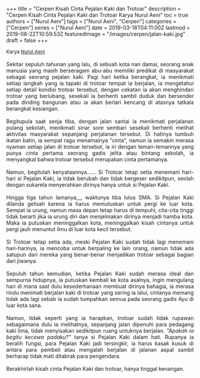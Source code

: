 +++
title = "Cerpen Kisah Cinta Pejalan Kaki dan Trotoar"
description = "Cerpen Kisah Cinta Pejalan Kaki dan Trotoar Karya Nurul Aeni"
toc = true
authors = ["Nurul Aeni"]
tags = ["Nurul Aeni", "Cerpen"]
categories = ["Cerpen"]
series = ["Nurul Aeni"]
date = 2019-03-18T04:11:00Z
lastmod = 2019-08-22T10:59:53Z
featuredImage = "/images/cerpen/jalan-kaki.jpg"
draft = false
+++

<div style="text-align: justify;">
<div style="font-size: small;">Karya <a href="/authors/nurul-aeni/" target="_blank">Nurul Aeni</a></div><br />
Sekitar sepuluh tahunan yang lalu, di sebuah kota nan damai, seorang anak manusia yang masih berseragam abu-abu memiliki predikat di masyarakat sebagai seorang pejalan kaki. Pagi hari ketika berangkat, ia menikmati setiap langkah yang ia tapaki di trotoar tempat ia berjalan, ia mengetahui setiap detail kondisi trotoar tersebut, dengan cekatan ia akan menghindari trotoar yang berlubang, sesekali ia berhenti sambil duduk dan bersender pada dinding bangunan atau ia akan berlari kencang di atasnya tatkala berangkat kesiangan.<br /><br />
Begitupula saat senja tiba, dengan jalan santai ia menikmati perjalanan pulang sekolah, menikmati sinar sore sembari sesekali berhenti melihat aktivitas masyarakat sepanjang perjalanan tersebut. Di hatinya tumbuh ikatan batin, ia sempat ragu menamainya "cinta", namun ia semakin merasa nyaman setiap jalan di trotoar tersebut, ia iri dengan teman-temannya yang punya cinta pertama seorang gadis jelita atau bintang sekolah, ia menyangkal bahwa trotoar tersebut merupakan cinta pertamanya.<br /><br />
Namun, begitulah kenyataannya...... Si Trotoar tetap setia menemani hari-hari si Pejalan Kaki, ia tidak berubah dan tidak bergeser sedikitpun, seolah dengan sukarela menyerahkan dirinya hanya untuk si Pejalan Kaki.<br /><br />
Hingga tiga tahun lamanya,,,, waktunya tiba lulus SMA. Si Pejalan Kaki dilanda gelisah karena ia harus memutuskan untuk pergi ke luar kota. Sempat ia urung, namun masa depan tetap harus di tempuhi, cita-cita tinggi tidak berarti jika ia urung diri dan menjelmakan dirinya menjadi hamba kota. Maka ia putuskan meninggalkan kota, meninggalkan kisah cintanya untuk pergi jauh menuntut ilmu di luar kota kecil tersebut.<br /><br />
Si Trotoar tetap setia ada, meski Pejalan Kaki sudah tidak lagi menemani hari-harinya, ia mencoba untuk berpaling ke lain orang, namun tidak ada satupun dari mereka yang benar-benar menjadikan trotoar sebagai bagian dari jiwanya.<br /><br />
Sepuluh tahun kemudian, ketika Pejalan Kaki sudah merasa ideal dan sempurna hidupnya, ia putuskan kembali ke kota asalnya, ingin mengulang hari di mana saat dulu kesederhanaan membuat dirinya bahagia, ia merasa rindu menimati berjalan kaki di trotoar yang sering ia lalui, cintanya memang tidak ada lagi sebab ia sudah tumpahkan semua pada seorang gadis Ayu di luar kota sana.<br /><br />
Namun, tidak seperti yang ia harapkan, trotoar sudah tidak rupawan sebagaimana dulu ia melihatnya, sepanjang jalan dipenuhi para pedagang kaki lima, tidak menyisakan sedikitpun ruang untuknya berjalan. <i>"Apakah ia begitu kecewa padaku?"</i> tanya si Pejalan Kaki dalam hati. Rupanya ia beralih fungsi, para Pejalan Kaki jadi tersingkir, ia harus kasak kusuk di antara para pembeli atau mengalah berjalan di jalanan aspal sambil berharap tidak mati ditabrak para pengendara.<br /><br />
Berakhirlah kisah cinta Pejalan Kaki dan trotoar, hanya tinggal kenangan.</div>
